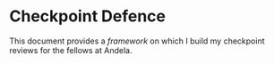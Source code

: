 # Checkpoint Defence

This document provides a *framework* on which I build my checkpoint reviews for the fellows at Andela.